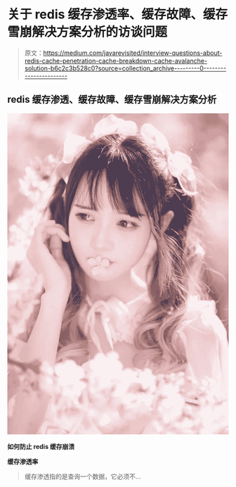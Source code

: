 # 关于 redis 缓存渗透率、缓存故障、缓存雪崩解决方案分析的访谈问题

> 原文：<https://medium.com/javarevisited/interview-questions-about-redis-cache-penetration-cache-breakdown-cache-avalanche-solution-b6c2c3b528c0?source=collection_archive---------0----------------------->

## redis 缓存渗透、缓存故障、缓存雪崩解决方案分析

![](img/7f8987938180f9f150f1eea0160df503.png)

**如何防止 redis 缓存崩溃**

**缓存渗透率**

> 缓存渗透指的是查询一个数据，它必须不…